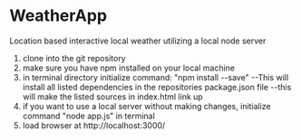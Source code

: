 # WeatherApp
Location based interactive local weather utilizing a local node server

1) clone into the git repository
2) make sure you have npm installed on your local machine
3) in terminal directory initialize command: "npm install --save"
  --This will install all listed dependencies in the repositories package.json file
  --this will make the listed sources in index.html link up
4) if you want to use a local server without making changes, initialize command "node app.js" in terminal
5) load browser at http://localhost:3000/

